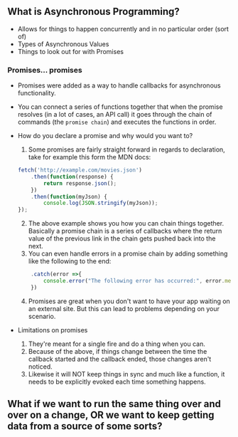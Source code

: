## What is Asynchronous Programming?
* Allows for things to happen concurrently and in no particular order (sort of)
* Types of Asynchronous Values
* Things to look out for with Promises

### Promises... promises
* Promises were added as a way to handle callbacks for asynchronous functionality. 
* You can connect a series of functions together that when the promise resolves (in a lot of cases, an API call) it goes through the chain of commands (the `promise chain`) and executes the functions in order. 


* How do you declare a promise and why would you want to?
    1. Some promises are fairly straight forward in regards to declaration, take for example this form the MDN docs: 
    ``` javascript
    fetch('http://example.com/movies.json')
        .then(function(response) {
            return response.json();
        })
        .then(function(myJson) {
            console.log(JSON.stringify(myJson));
    });
    ```
    2. The above example shows you how you can chain things together. Basically a promise chain is a series of callbacks where the return value of the previous link in the chain gets pushed back into the next.
    3. You can even handle errors in a promise chain by adding something like the following to the end: 
    ``` javascript
        .catch(error =>{
            console.error("The following error has occurred:", error.message)
        })
    ``` 
    4. Promises are great when you don't want to have your app waiting on an external site. But this can lead to problems depending on your scenario.
* Limitations on promises
    1. They're meant for a single fire and do a thing when you can. 
    2. Because of the above, if things change between the time the callback started and the callback ended, those changes aren't noticed.
    3. Likewise it will NOT keep things in sync and much like a function, it needs to be explicitly evoked each time something happens. 


## What if we want to run the same thing over and over on a change, OR we want to keep getting data from a source of some sorts?
